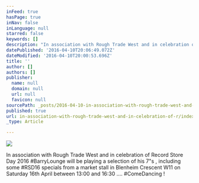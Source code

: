 ```yaml
---
inFeed: true
hasPage: true
inNav: false
inLanguage: null
starred: false
keywords: []
description: "In association with Rough Trade West and in celebration of Record Store Day 2016 #BarryLounge will be playing a selection of his 7\"s , including\_"
datePublished: '2016-04-10T20:06:49.072Z'
dateModified: '2016-04-10T20:00:53.696Z'
title: ''
author: []
authors: []
publisher:
  name: null
  domain: null
  url: null
  favicon: null
sourcePath: _posts/2016-04-10-in-association-with-rough-trade-west-and-in-celebration-of-r.md
published: true
url: in-association-with-rough-trade-west-and-in-celebration-of-r/index.html
_type: Article

---
```

![](https://the-grid-user-content.s3-us-west-2.amazonaws.com/e640fc24-ae88-4b01-8246-10dd2d67197f.jpg)

In association with Rough Trade West and in celebration of Record Store Day 2016 \#BarryLounge will be playing a selection of his 7"s , including some \#RSD16 specials from a market stall in Blenheim Crescent W11 on Saturday 16th April between 13:00 and 16:30 .... \#ComeDancing !